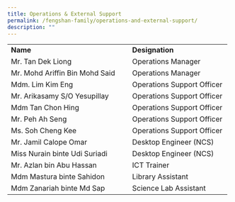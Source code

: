 ```yaml
---
title: Operations & External Support
permalink: /fengshan-family/operations-and-external-support/
description: ""
---
```

<table width="465">
<tbody>
<tr>
<td width="258"><strong>Name</strong></td>
<td width="207"><strong>Designation</strong></td>
</tr>
<tr>
<td width="258">Mr. Tan Dek Liong</td>
<td width="207">Operations Manager</td>
</tr>
<tr>
<td width="258">Mr. Mohd Ariffin Bin Mohd Said</td>
<td width="207">Operations Manager</td>
</tr>
<tr>
<td width="258">Mdm. Lim Kim Eng</td>
<td width="207">Operations Support Officer</td>
</tr>
<tr>
<td width="258">Mr. Arikasamy S/O Yesupillay</td>
<td width="207">Operations Support Officer</td>
</tr>
<tr>
<td width="258">Mdm Tan Chon Hing</td>
<td width="207">Operations Support Officer</td>
</tr>
<tr>
<td width="258">Mr. Peh Ah Seng</td>
<td width="207">Operations Support Officer</td>
</tr>
<tr>
<td width="258">Ms. Soh Cheng Kee</td>
<td width="207">Operations Support Officer</td>
</tr>
<tr>
<td width="258">Mr. Jamil Calope Omar</td>
<td width="207">Desktop Engineer (NCS)</td>
</tr>
<tr>
<td>Miss Nurain binte Udi Suriadi</td>
<td>Desktop Engineer (NCS)</td>
</tr>
<tr>
<td width="258">Mr. Azlan bin Abu Hassan</td>
<td width="207">ICT Trainer</td>
</tr>
<tr>
<td width="258">Mdm Mastura binte Sahidon</td>
<td width="207">Library Assistant</td>
</tr>
<tr>
<td width="258">Mdm Zanariah binte Md Sap</td>
<td width="207">Science Lab Assistant</td>
</tr>
</tbody>
</table>